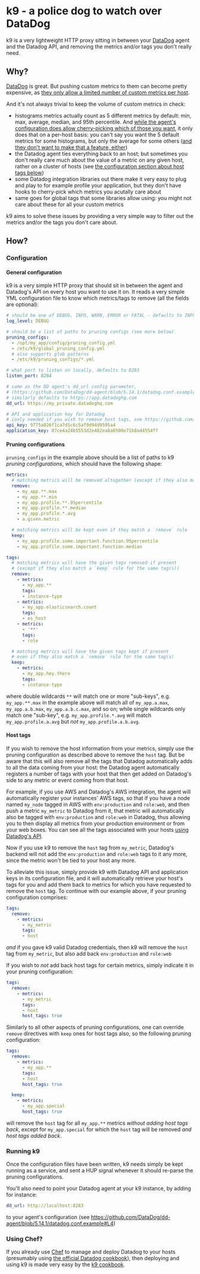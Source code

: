 # k9 - a police dog to watch over DataDog

k9 is a very lightweight HTTP proxy sitting in between your [DataDog](https://www.datadoghq.com/) agent and the Datadog API, and removing the metrics and/or tags you don't really need.

## Why?

[DataDog](https://www.datadoghq.com/) is great. But pushing custom metrics to them can become pretty expensive, as [they only allow a limited number of custom metrics per host](https://help.datadoghq.com/hc/en-us/articles/204271775-What-is-a-custom-metric-and-what-is-the-limit-on-the-number-of-custom-metrics-I-can-have-).

And it's not always trivial to keep the volume of custom metrics in check:
* histograms metrics actually count as 5 different metrics by default: min, max, average, median, and 95th percentile. And [while the agent's configuration does allow cherry-picking which of those you want](https://github.com/DataDog/dd-agent/blob/5.14.1/datadog.conf.example#L103-L104), it only does that on a per-host basis: you can't say you want the 5 default metrics for some histograms, but only the average for some others ([and they don't want to make that a feature, either](https://github.com/DataDog/dd-agent/pull/3238))
* the Datadog agent ties everything back to an host; but sometimes you don't really care much about the value of a metric on any given host, rather on a cluster of hosts (see [the configuration section about host tags below](https://github.com/tripping/k9/tree/master#host-tags))
* some Datadog integration libraries out there make it very easy to plug and play to for example profile your application, but they don't have hooks to cherry-pick which metrics you acutally care about
* same goes for global tags that some libraries allow using: you might not care about these for all your custom metrics

k9 aims to solve these issues by providing a very simple way to filter out the metrics and/or the tags you don't care about.

## How?

### Configuration

#### General configuration

k9 is a very simple HTTP proxy that should sit in between the agent and Datadog's API on every host you want to use it on. It reads a very simple YML configuration file to know which metrics/tags to remove (all the fields are optional):

```yml
# should be one of DEBUG, INFO, WARN, ERROR or FATAL - defaults to INFO if not present
log_level: DEBUG

# should be a list of paths to pruning configs (see more below)
pruning_configs:
  - /opt/my_app/config/pruning_config.yml
  - /etc/k9/global_pruning_config.yml
  # also supports glob patterns
  - /etc/k9/pruning_configs/*.yml

# what port to listen on locally, defaults to 8283
listen_port: 8284

# same as the DD agent's dd_url config parameter,
# (https://github.com/DataDog/dd-agent/blob/5.14.1/datadog.conf.example#L4)
# similarly defaults to https://app.datadoghq.com
dd_url: https://my_private.datadoghq.com

# API and application key for Datadog
# (only needed if you wish to remove host tags, see https://github.com/tripping/k9/tree/master#host-tags below)
api_key: 9775a026f1ca7d1c6c5af9d94d9595a4
application_key: 87ce4a24b5553d2e482ea8a8500e71b8ad4554ff
```

#### Pruning configurations

`pruning_configs` in the example above should be a list of paths to k9 _pruning configurations_, which should have the following shape:

```yml
metrics:
  # matching metrics will be removed altogether (except if they also match a `keep` rule)
  remove:
    - my_app.**.max
    - my_app.**.min
    - my_app.profile.**.95percentile
    - my_app.profile.**.median
    - my_app.profile.*.avg
    - a.given.metric

  # matching metrics will be kept even if they match a `remove` rule
  keep:
    - my_app.profile.some.important.function.95percentile
    - my_app.profile.some.important.function.median

tags:
  # matching metrics will have the given tags removed if present
  # (except if they also match a `keep` rule for the same tag(s))
  remove:
    - metrics:
      - my_app.**
      tags:
      - instance-type
    - metrics:
      - my_app.elasticsearch.count
      tags:
      - es_host
    - metrics:
      - '**'
      tags:
      - role

  # matching metrics will have the given tags kept if present
  # even if they also match a `remove` rule for the same tag(s)
  keep:
    - metrics:
      - my_app.hey.there
      tags:
      - instance-type

```

where double wildcards `**` will match one or more "sub-keys", e.g. `my_app.**.max` in the example above will match all of `my_app.a.max`, `my_app.a.b.max`, `my_app.a.b.c.max`, and so on; while single wildcards only match one "sub-key", e.g. `my_app.profile.*.avg` will match `my_app.profile.a.avg` but _not_ `my_app.profile.a.b.avg`.

#### Host tags

If you wish to remove the host information from your metrics, simply use the pruning configuration as described above to remove the `host` tag. But be aware that this will also remove all the tags that Datadog automatically adds to all the data coming from your host: the Datadog agent automatically registers a number of tags with your host that then get added on Datadog's side to any metric or event coming from that host.

For example, if you use AWS and Datadog's AWS integration, the agent will automatically register your instances' AWS tags, so that if you have a node named `my_node` tagged in AWS with `env:production` and `role:web`, and then push a metric `my_metric` to Datadog from it, that metric will automatically also be tagged with `env:production` and `role:web` in Datadog, thus allowing you to then display all metrics from your production environment or from your web boxes. You can see all the tags associated with your hosts [using Datadog's API](https://docs.datadoghq.com/api/?lang=console#tags-get-host).

Now if you use k9 to remove the `host` tag from `my_metric`, Datadog's backend will not add the `env:production` and `role:web` tags to it any more, since the metric won't be tied to your host any more.

To alleviate this issue, simply provide k9 with Datadog API and application keys in its configuration file, and it will automatically retrieve your host's tags for you and add them back to metrics for which you have requested to remove the `host` tag. To continue with our example above, if your pruning configuration comprises:

```yml
tags:
  remove:
    - metrics:
      - my_metric
      tags:
      - host
```
_and_ if you gave k9 valid Datadog credentials, then k9 will remove the `host` tag from `my_metric`, but also add back `env:production` and `role:web`

If you wish to _not_ add back host tags for certain metrics, simply indicate it in your pruning configuration:

```yml
tags:
  remove:
    - metrics:
      - my_metric
      tags:
      - host
      host_tags: true
```

Similarly to all other aspects of pruning configurations, one can override `remove` directives with `keep` ones for host tags also, so the following pruning configuration:

```yml
tags:
  remove:
    - metrics:
      - my_app.**
      tags:
      - host
      host_tags: true

  keep:
    - metrics:
      - my_app.special
      host_tags: true
```
will remove the `host` tag for all `my_app.**` metrics _without adding host tags back_, except for `my_app.special` for which the `host` tag will be removed _and host tags added back_.

### Running k9

Once the configuration files have been written, k9 needs simply be kept running as a service, and sent a HUP signal whenever it should re-parse the pruning configurations.

You'll also need to point your Datadog agent at your k9 instance, by adding for instance:
```yml
dd_url: http://localhost:8283
```
to your agent's configuration (see https://github.com/DataDog/dd-agent/blob/5.14.1/datadog.conf.example#L4)

### Using Chef?

If you already use [Chef](https://www.chef.io/) to manage and deploy Datadog to your hosts (presumably using [the official Datadog cookbook](https://github.com/DataDog/chef-datadog)), then deploying and using k9 is made very easy by the [k9 cookbook](https://github.com/wk8/cookbook-k9).
